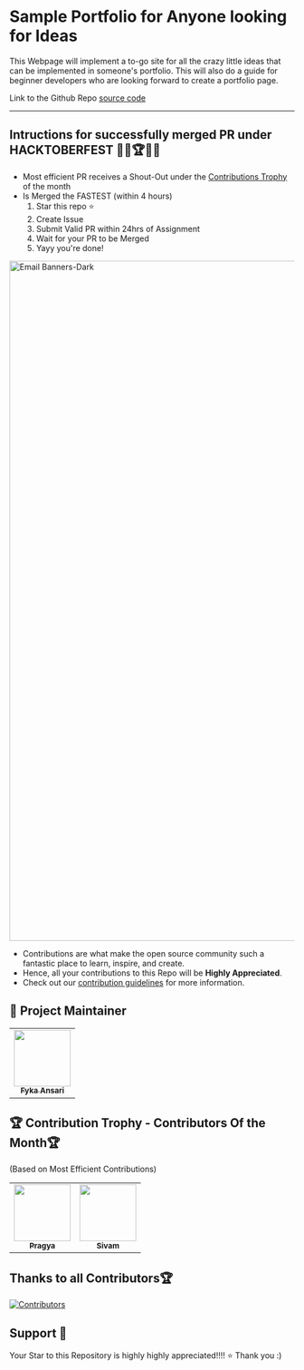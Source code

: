 # Sample Portfolio for Anyone looking for Ideas
This Webpage will implement a to-go site for all the crazy little ideas that can be implemented in someone's portfolio. This will also do a guide for beginner developers who are looking forward to create a portfolio page.

Link to the Github Repo [source code](https://github.com/fykaa/Sample-Portfolio-for-Learners)

---

## Intructions for successfully merged PR under HACKTOBERFEST 👩‍💻🏆👨‍💻
- Most efficient PR receives a Shout-Out under the [Contributions Trophy](https://github.com/fykaa/Sample-Portfolio-for-Learners/blob/master/README.md#-contribution-trophy---contributors-of-the-month) of the month
- Is Merged the FASTEST (within 4 hours)
    1. Star this repo ⭐
    2. Create Issue
    3. Submit Valid PR within 24hrs of Assignment
    4. Wait for your PR to be Merged
    5. Yayy you're done!
<a href="https://hacktoberfest.com/">
 <img width="1200" alt="Email Banners-Dark" src="https://user-images.githubusercontent.com/79099734/189589410-ca17afb8-5855-4316-918a-054f27594809.png">
 </a>
 
- Contributions are what make the open source community such a fantastic place to learn, inspire, and create.
- Hence, all your contributions to this Repo will be **Highly Appreciated**.
- Check out our [contribution guidelines](/CONTRIBUTING.md) for more information.

## 🎀 Project Maintainer

<table>
  <tr>
<td align="center"><a href="https://github.com/fykaa"><img src="https://avatars.githubusercontent.com/u/97490463?s=400&u=40ecf85c116732649a64751cc0892ff42afbd07d&v=4" width="100px;" alt=""/><br /><sub><b>Fyka Ansari</b></sub></a></td>
  </tr>
</table>


## 🏆 Contribution Trophy - Contributors Of the Month🏆
 (Based on Most Efficient Contributions) 
<table>
<!--   <tr> -->
<td align="center"><a href="https://github.com/Pragya2056"><img src="https://avatars.githubusercontent.com/u/55945790?v=4" width="100px;" alt=""/><br /><sub><b>Pragya</b></sub></a></td>
<!--   </tr> -->
<!--   <tr> -->
<!-- <td align="center"><a href="https://github.com/Sivam2313"><img src="https://avatars.githubusercontent.com/u/97490463?s=400&u=40ecf85c116732649a64751cc0892ff42afbd07d&v=4" width="100px;" alt=""/><br /><sub><b>Sivam</b></sub></a></td> -->
<!--   </tr> -->
<!--   <tr> -->
<td align="center"><a href="https://github.com/Sivam2313"><img src="https://avatars.githubusercontent.com/u/100067002?v=4" width="100px;" alt=""/><br /><sub><b>Sivam</b></sub></a></td>
<!--   </tr> -->
</table>



## Thanks to all Contributors🏆

[![Contributors](https://contrib.rocks/image?repo=fykaa/Sample-Portfolio-for-Learners)](https://github.com/fykaa/Sample-Portfolio-for-Learners/graphs/contributors)

## Support 🙏 

Your Star to this Repository is highly highly appreciated!!!! ⭐
Thank you :)
